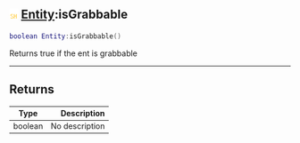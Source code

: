 ## ![shared](../../.gitbook/assets/shared.png) [Entity](https://iaswiki.rawr.dev/readme/entity):isGrabbable

```lua
boolean Entity:isGrabbable()
```

Returns true if the ent is grabbable

------
## Returns

| Type   | Description |
| ------ | ----------: |
| boolean | No description |

